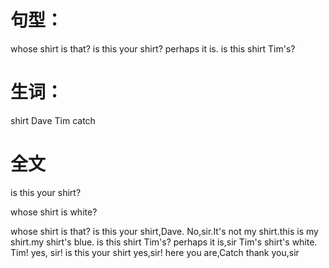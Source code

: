 # 句型：

whose shirt is that?
is this your shirt?
perhaps it is.
is this shirt Tim's?


# 生词：
shirt
Dave
Tim
catch

# 全文
is this your shirt?

whose shirt is white?


whose shirt is that? is this your shirt,Dave.
No,sir.It's not my shirt.this is my shirt.my shirt's blue.
is this shirt Tim's?
perhaps it is,sir Tim's shirt's white.
Tim!
yes, sir!
is this your shirt
yes,sir!
here you are,Catch
thank you,sir







